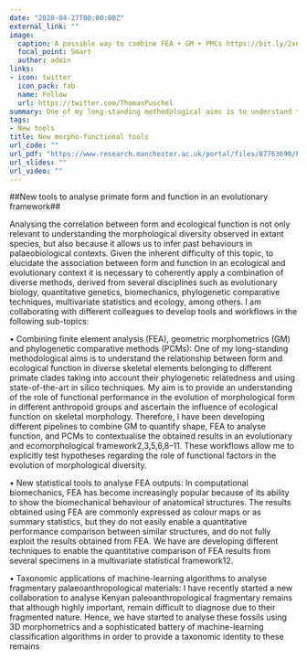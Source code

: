 ```yaml
---
date: "2020-04-27T00:00:00Z"
external_link: ""
image:
  caption: A possible way to combine FEA + GM + PMCs https://bit.ly/2xd0UE5
  focal_point: Smart
  author: admin
links:
- icon: twitter
  icon_pack: fab
  name: Follow
  url: https://twitter.com/ThomasPuschel
summary: One of my long-standing methodological aims is to understand the relationship between form and ecological function in diverse skeletal elements by combining different methodological approaches. 
tags:
- New tools
title: New morpho-functional tools
url_code: ""
url_pdf: "https://www.research.manchester.ac.uk/portal/files/87763690/FULL_TEXT.PDF"
url_slides: ""
url_video: ""
---
```

##New tools to analyse primate form and function in an evolutionary framework##

Analysing the correlation between form and ecological function is not only relevant to understanding the morphological diversity observed in extant species, but also because it allows us to infer past behaviours in palaeobiological contexts. Given the inherent difficulty of this topic, to elucidate the association between form and function in an ecological and evolutionary context it is necessary to coherently apply a combination of diverse methods, derived from several disciplines such as evolutionary biology, quantitative genetics, biomechanics, phylogenetic comparative techniques, multivariate statistics and ecology, among others. I am collaborating with different colleagues to develop tools and workflows in the following sub-topics:

•	Combining finite element analysis (FEA), geometric morphometrics (GM) and phylogenetic comparative methods (PCMs): One of my long-standing methodological aims is to understand the relationship between form and ecological function in diverse skeletal elements belonging to different primate clades taking into account their phylogenetic relatedness and using state-of-the-art in silico techniques. My aim is to provide an understanding of the role of functional performance in the evolution of morphological form in different anthropoid groups and ascertain the influence of ecological function on skeletal morphology. Therefore, I have been developing different pipelines to combine GM to quantify shape, FEA to analyse function, and PCMs to contextualise the obtained results in an evolutionary and ecomorphological framework2,3,5,6,8–11. These workflows allow me to explicitly test hypotheses regarding the role of functional factors in the evolution of morphological diversity. 

•	New statistical tools to analyse FEA outputs: In computational biomechanics, FEA has become increasingly popular because of its ability to show the biomechanical behaviour of anatomical structures. The results obtained using FEA are commonly expressed as colour maps or as summary statistics, but they do not easily enable a quantitative performance comparison between similar structures, and do not fully exploit the results obtained from FEA. We have are developing different techniques to enable the quantitative comparison of FEA results from several specimens in a multivariate statistical framework12. 

•	Taxonomic applications of machine-learning algorithms to analyse fragmentary palaeoanthropological materials: I have recently started a new collaboration to analyse Kenyan paleoanthropological fragmentary remains that although highly important, remain difficult to diagnose due to their fragmented nature. Hence, we have started to analyse these fossils using 3D morphometrics and a sophisticated battery of machine-learning classification algorithms in order to provide a taxonomic identity to these remains
